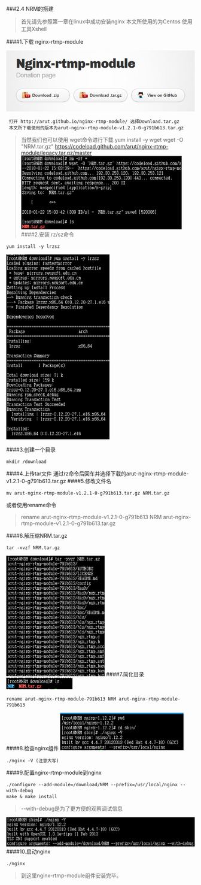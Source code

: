 ###2.4 NRM的搭建
>首先请先参照第一章在linux中成功安装nginx
本文所使用的为Centos
使用工具Xshell

####1.下载 nginx-rtmp-module

![](/assets/微信截图_20180122115733.png)
```
 打开 http://arut.github.io/nginx-rtmp-module/ 选择Download.tar.gz
 本文所下载使用的版本为arut-nginx-rtmp-module-v1.2.1-0-g791b613.tar.gz
```
>当然我们也可以使用 wget命令进行下载 
>yum install -y wget
>wget -O "NRM.tar.gz"  https://codeload.github.com/arut/nginx-rtmp-module/legacy.tar.gz/master 
![](/assets/微信截图_20180122154027.png)
####2.安装 rz/sz命令
```
yum install -y lrzsz
```
 ![](/assets/微信截图_20180122153924.png)
  
####3.创建一个目录

```
mkdir /download
```
####4.上传tar文件
  通过rz命令后回车并选择下载的arut-nginx-rtmp-module-v1.2.1-0-g791b613.tar.gz
####5.修改文件名

```
mv arut-nginx-rtmp-module-v1.2.1-0-g791b613.tar.gz NRM.tar.gz
```
或者使用rename命令 
>rename arut-nginx-rtmp-module-v1.2.1-0-g791b613 NRM arut-nginx-rtmp-module-v1.2.1-0-g791b613.tar.gz

####6.解压缩NRM.tar.gz
```
tar -xvzf NRM.tar.gz
``` 
![](/assets/微信截图_20180122153409.png)
####7.简化目录
 ![](/assets/微信截图_20180122153322.png)
```
rename arut-nginx-rtmp-module-791b613 NRM arut-nginx-rtmp-module-791b613
```
####8.检查nginx组件
![](/assets/微信截图_20180122144434.png)
```
./nginx -V (注意大写)
``` 
####9.配置nginx-rtmp-module到nginx
```
./configure --add-module=/download/NRM --prefix=/usr/local/nginx --with-debug 
make & make install
```
>--with-debug是为了更方便的观察调试信息
 
![](/assets/微信截图_20180122153054.png)
####10.启动nginx
```
./nginx
```
>到这里nginx-rtmp-module组件安装完毕。
